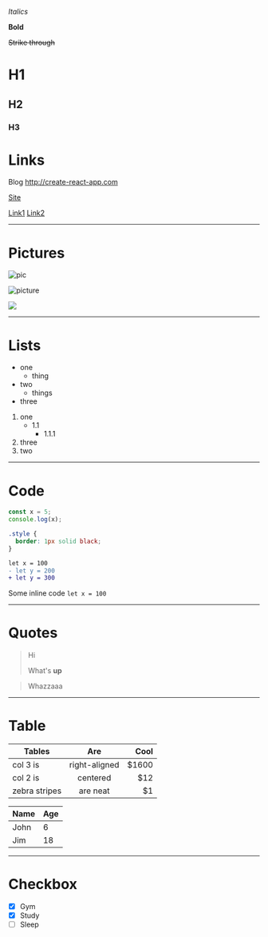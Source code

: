 _Italics_

**Bold**

~~Strike through~~

# H1

## H2

### H3

# Links

Blog <http://create-react-app.com>

[Site](proj.create-react-app.com "My website")

[Link1][github]
[Link2][google]

[github]: https://github.com
[google]: https://google.com

---

# Pictures

![pic](http://unsplash.it/100/100?random)

![picture][picture]

[<img src="http://unsplash.it/100/100?random">](http://unsplash.it/500/500?random)

[picture]: http://unsplash.it/120/120?random

---

# Lists

- one
  - thing
- two
  - things
- three

1. one
   - 1.1
     - 1.1.1
2. three
3. two

---

# Code

```javascript
const x = 5;
console.log(x);
```

```css
.style {
  border: 1px solid black;
}
```

```diff
let x = 100
- let y = 200
+ let y = 300
```

Some inline code `let x = 100`

---

# Quotes

> Hi
>
> What's **up**

> Whazzaaa

---

# Table

| Tables        |      Are      |  Cool |
| ------------- | :-----------: | ----: |
| col 3 is      | right-aligned | $1600 |
| col 2 is      |   centered    |   $12 |
| zebra stripes |   are neat    |    $1 |

| Name | Age |
| ---- | :-- |
| John | 6   |
| Jim  | 18  |

---

# Checkbox

- [x] Gym
- [x] Study
- [ ] Sleep
